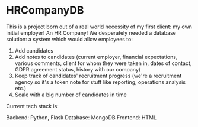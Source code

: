 # HRCompanyDB

This is a project born out of a real world necessity of my first client: my own initial employer! An HR Company!
We desperately needed a database solution: a system which would allow employees to:

1) Add candidates
2) Add notes to candidates (current employer, financial expectations, various comments, client for whom they were taken in, dates of contact, GDPR agreement status, history with our company)
3) Keep track of candidates' recruitment progress (we're a recruitment agency so it's a token note for stuff like reporting, operations analysis etc.)
4) Scale with a big number of candidates in time


Current tech stack is:

Backend: Python, Flask 
Database: MongoDB 
Frontend: HTML
